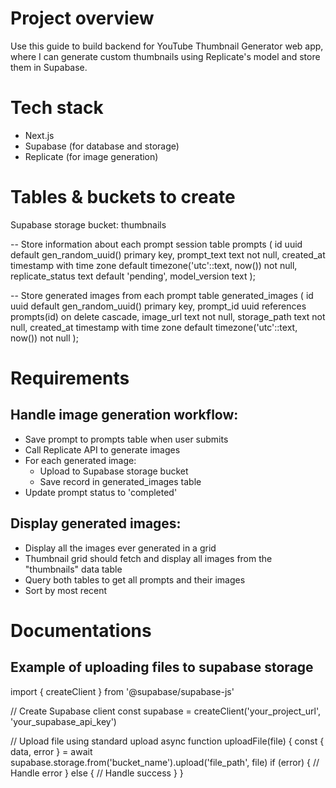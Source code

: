 # Project overview
Use this guide to build backend for YouTube Thumbnail Generator web app, where I can generate custom thumbnails using Replicate's model and store them in Supabase.

# Tech stack
- Next.js
- Supabase (for database and storage)
- Replicate (for image generation)

# Tables & buckets to create
Supabase storage bucket: thumbnails

-- Store information about each prompt session
table prompts (
  id uuid default gen_random_uuid() primary key,
  prompt_text text not null,
  created_at timestamp with time zone default timezone('utc'::text, now()) not null,
  replicate_status text default 'pending',
  model_version text
);

-- Store generated images from each prompt
table generated_images (
  id uuid default gen_random_uuid() primary key,
  prompt_id uuid references prompts(id) on delete cascade,
  image_url text not null,
  storage_path text not null,
  created_at timestamp with time zone default timezone('utc'::text, now()) not null
);

# Requirements

## Handle image generation workflow:
- Save prompt to prompts table when user submits
- Call Replicate API to generate images
- For each generated image:
  - Upload to Supabase storage bucket
  - Save record in generated_images table
- Update prompt status to 'completed'

## Display generated images:
-  Display all the images ever generated in a grid
- Thumbnail grid should fetch and display all images from the "thumbnails" data table
- Query both tables to get all prompts and their images
- Sort by most recent

# Documentations
## Example of uploading files to supabase storage
import { createClient } from '@supabase/supabase-js'

// Create Supabase client
const supabase = createClient('your_project_url', 'your_supabase_api_key')

// Upload file using standard upload
async function uploadFile(file) {
  const { data, error } = await supabase.storage.from('bucket_name').upload('file_path', file)
  if (error) {
    // Handle error
  } else {
    // Handle success
  }
}